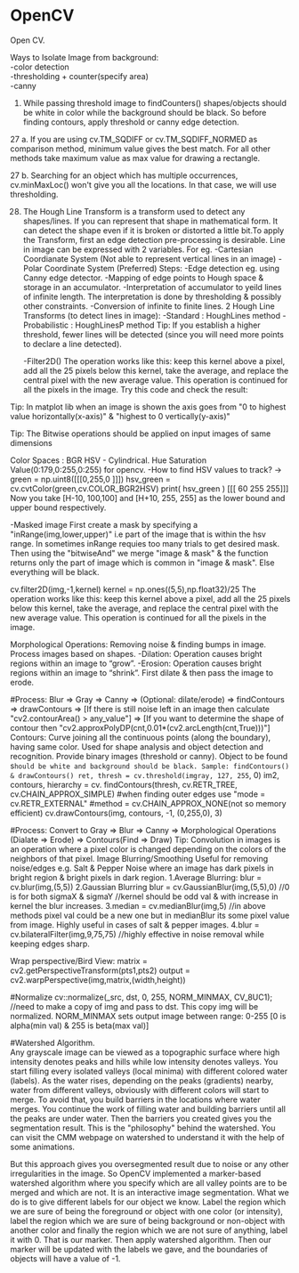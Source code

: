 # OpenCV
Open CV.

Ways to Isolate Image from background:  
-color detection  
-thresholding + counter(specify area)  
-canny  


1. While passing threshold image to findCounters() shapes/objects should be white in color while the background should be black. So before    finding contours, apply threshold or canny edge detection.

27 a. If you are using cv.TM_SQDIFF or cv.TM_SQDIFF_NORMED as comparison method, minimum value gives the best match. For all other methods       take maximum value as max value for drawing a rectangle.

27 b. Searching for an object which has multiple occurrences, cv.minMaxLoc() won't give you all the locations. In that case, we       will       use thresholding.

28. The Hough Line Transform is a transform used to detect any shapes/lines. If you can represent that shape in mathematical form. It can     detect the shape even if it is broken or distorted a little bit.To apply the Transform, first an edge detection pre-processing             is desirable.
    Line in image can be expressed with 2 variables. For eg.
    -Cartesian Coordianate System (Not able to represent vertical lines in an image) 
    -Polar Coordinate System (Preferred)
    Steps:
    -Edge detection eg. using Canny edge detector.
    -Mapping of edge points to Hough space & storage in an accumulator.
    -Interpretation of accumulator to yeild lines of infinite length. The interpretation is done by thresholding & possibly other              constraints.
    -Conversion of infinite to finite lines.
    2 Hough Line Transforms (to detect lines in image):
    -Standard : HoughLines method
    -Probabilistic : HoughLinesP method
    Tip: If you establish a higher threshold, fewer lines will be detected (since you will need more points to declare a line detected).
    
    -Filter2D()
        The operation works like this: keep this kernel above a pixel, add all the 25 pixels below this kernel, take the average, and           replace the central pixel with the new average value. This operation is continued for all the pixels in the image. Try this code         and check the result:

Tip: In matplot lib when an image is shown the axis goes from "0 to highest value horizontally(x-axis)" & "highest to 0 vertically(y-axis)"

Tip: The Bitwise operations should be applied on input images of same dimensions

Color Spaces : 
BGR
HSV - Cylindrical. Hue Saturation Value(0:179,0:255,0:255) for opencv.
-How to find HSV values to track?
->  green = np.uint8([[[0,255,0 ]]])
    hsv_green = cv.cvtColor(green,cv.COLOR_BGR2HSV)
    print( hsv_green )
    [[[ 60 255 255]]]
    Now you take [H-10, 100,100] and [H+10, 255, 255] as the lower bound and upper bound respectively.
   
-Masked image
First create a mask by specifying a "inRange(img,lower,upper)" i.e part of the image that is within the hsv range.
In sometimes inRange requies too many trials to get desired mask.
Then using the "bitwiseAnd" we merge "image & mask" & the function returns only the part of image which is common in "image & mask". Else everything will be black.


cv.filter2D(img,-1,kernel)
kernel = np.ones((5,5),np.float32)/25
The operation works like this: keep this kernel above a pixel, add all the 25 pixels below this kernel, take the average, and replace the central pixel with the new average value. This operation is continued for all the pixels in the image.

Morphological Operations: Removing noise & finding bumps in image. Process images based on shapes.
-Dilation: Operation causes bright regions within an image to “grow”.
-Erosion: Operation causes bright regions within an image to “shrink”.
First dilate & then pass the image to erode.

#Process: Blur => Gray => Canny => (Optional: dilate/erode) => findContours => drawContours
=> [If there is still noise left in an image then calculate "cv2.contourArea() > any_value"]
=> [If you want to determine the shape of contour then "cv2.approxPolyDP(cnt,0.01*(cv2.arcLength(cnt,True)))"]
Contours: Curve joining all the continuous points (along the boundary), having same color.
Used for shape analysis and object detection and recognition.
Provide binary images (threshold or canny).
Object to be found s`hould be white and background should be black.
Sample: findContours() & drawContours()
ret, thresh = cv.threshold(imgray, 127, 255`, 0)
im2, contours, hierarchy = cv. findContours(thresh, cv.RETR_TREE, cv.CHAIN_APPROX_SIMPLE) 
#when finding outer edges use "mode = cv.RETR_EXTERNAL"
#method = cv.CHAIN_APPROX_NONE(not so memory efficient)
cv.drawContours(img, contours, -1, (0,255,0), 3)


#Process: Convert to Gray => Blur => Canny => Morphological Operations (Dialate => Erode) => Contours(Find => Draw)
Tip: Convolution in images is an operation where a pixel color is changed depending on the colors of the neighbors of that pixel. 
Image Blurring/Smoothing
Useful for removing noise/edges e.g. Salt & Pepper Noise where an image has dark pixels in bright region & bright pixels in dark region.
1.Average Blurring: blur = cv.blur(img,(5,5))
2.Gaussian Blurring blur = cv.GaussianBlur(img,(5,5),0) //0 is for both sigmaX & sigmaY //kernel should be odd val & with increase in kernel the blur increases.
3.median = cv.medianBlur(img,5) //in above methods pixel val could be a new one but in medianBlur its some pixel value from image. Highly useful in cases of salt & pepper images.
4.blur = cv.bilateralFilter(img,9,75,75) //highly effective in noise removal while keeping edges sharp.




Wrap perspective/Bird View:
matrix = cv2.getPerspectiveTransform(pts1,pts2)
output = cv2.warpPerspective(img,matrix,(width,height))

#Normalize
cv::normalize(_src, dst, 0, 255, NORM_MINMAX, CV_8UC1); //need to make a copy of img and pass to dst. This copy img will be normalized.
NORM_MINMAX sets output image between range: 0-255 [0 is alpha(min val) & 255 is beta(max val)]

#Watershed Algorithm.  
Any grayscale image can be viewed as a topographic surface where high intensity denotes peaks and hills while low intensity denotes valleys. You start filling every isolated valleys (local minima) with different colored water (labels). As the water rises, depending on the peaks (gradients) nearby, water from different valleys, obviously with different colors will start to merge. To avoid that, you build barriers in the locations where water merges. You continue the work of filling water and building barriers until all the peaks are under water. Then the barriers you created gives you the segmentation result. This is the "philosophy" behind the watershed. You can visit the CMM webpage on watershed to understand it with the help of some animations.

But this approach gives you oversegmented result due to noise or any other irregularities in the image. So OpenCV implemented a marker-based watershed algorithm where you specify which are all valley points are to be merged and which are not. It is an interactive image segmentation. What we do is to give different labels for our object we know. Label the region which we are sure of being the foreground or object with one color (or intensity), label the region which we are sure of being background or non-object with another color and finally the region which we are not sure of anything, label it with 0. That is our marker. Then apply watershed algorithm. Then our marker will be updated with the labels we gave, and the boundaries of objects will have a value of -1.
